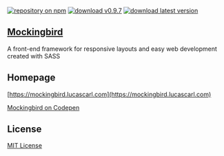 
[![repository on npm](https://img.shields.io/badge/npm-v0.9.7-blue.svg)](https://www.npmjs.com/package/mockingbird-sass)
[![download v0.9.7](https://img.shields.io/badge/download-v0.9.7-brightgreen.svg)](https://mockingbird.lucascarl.com/download/#v0.9.7)
[![download latest version](https://img.shields.io/badge/download-latest-yellow.svg)](https://mockingbird.lucascarl.com/download/#latest)

## [Mockingbird](https://mockingbird.lucascarl.com)

A front-end framework for responsive layouts and easy web development created with SASS


## Homepage

[https://mockingbird.lucascarl.com](https://mockingbird.lucascarl.com)

[Mockingbird on Codepen](https://codepen.io/mockingbird-sass/)


## License

[MIT License](https://github.com/lucas-carl/mockingbird/blob/master/LICENSE)
